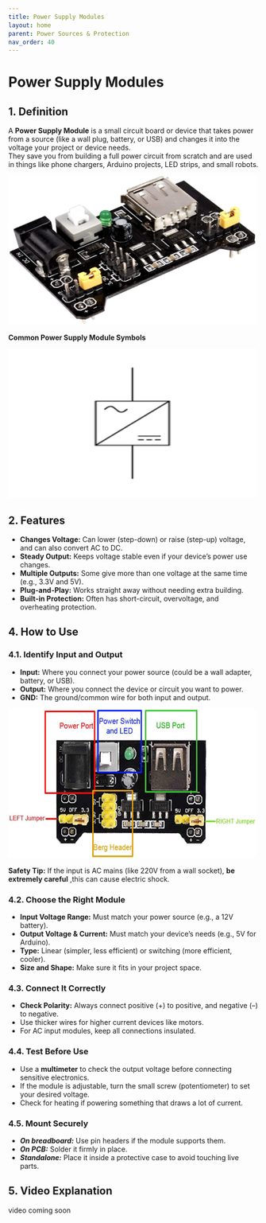 ```yaml
---
title: Power Supply Modules
layout: home
parent: Power Sources & Protection
nav_order: 40
---
```




# Power Supply Modules

## 1. Definition
A **Power Supply Module** is a small circuit board or device that takes power from a source (like a wall plug, battery, or USB) and changes it into the voltage your project or device needs.  
They save you from building a full power circuit from scratch and are used in things like phone chargers, Arduino projects, LED strips, and small robots.

<img src="\images\61N9VWw2GqL.jpg" width="500" height="300" alt="power supply module">

**Common Power Supply Module Symbols**

<img src="\images\imagessupply.png" width="500" height="300" alt="power supply symbol"> 

## 2. Features

- **Changes Voltage:** Can lower (step-down) or raise (step-up) voltage, and can also convert AC to DC.
- **Steady Output:** Keeps voltage stable even if your device’s power use changes.
- **Multiple Outputs:** Some give more than one voltage at the same time (e.g., 3.3V and 5V).
- **Plug-and-Play:** Works straight away without needing extra building.
- **Built-in Protection:** Often has short-circuit, overvoltage, and overheating protection.

## 4. How to Use

### 4.1. Identify Input and Output
- **Input:** Where you connect your power source (could be a wall adapter, battery, or USB).
- **Output:** Where you connect the device or circuit you want to power.
- **GND:** The ground/common wire for both input and output.

<img src="\images\MB102-Breadboard-Power-Supply-Module-Overview.jpg" width="500" height="300" alt="power supply module pins">

 **Safety Tip:** If the input is AC mains (like 220V from a wall socket), **be extremely careful** ,this can cause electric shock.

### 4.2. Choose the Right Module
- **Input Voltage Range:** Must match your power source (e.g., a 12V battery).
- **Output Voltage & Current:** Must match your device’s needs (e.g., 5V for Arduino).
- **Type:** Linear (simpler, less efficient) or switching (more efficient, cooler).
- **Size and Shape:** Make sure it fits in your project space.

### 4.3. Connect It Correctly
- **Check Polarity:** Always connect positive (+) to positive, and negative (–) to negative.
- Use thicker wires for higher current devices like motors.
- For AC input modules, keep all connections insulated.

### 4.4. Test Before Use
- Use a **multimeter** to check the output voltage before connecting sensitive electronics.
- If the module is adjustable, turn the small screw (potentiometer) to set your desired voltage.
- Check for heating if powering something that draws a lot of current.

### 4.5. Mount Securely
- ***On breadboard:*** Use pin headers if the module supports them.
- ***On PCB:*** Solder it firmly in place.
- ***Standalone:*** Place it inside a protective case to avoid touching live parts.

## 5. Video Explanation

video coming soon